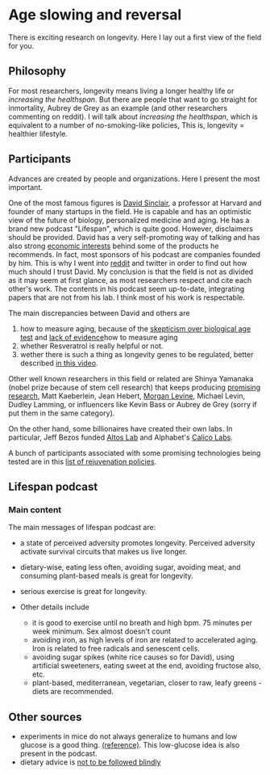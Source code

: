 
# Age slowing and reversal

There is exciting research on longevity.
Here I lay out a first view of the field for you.

## Philosophy 
For most researchers, longevity means living a longer healthy life or _increasing the healthspan_. 
But there are people that want to go straight for inmortality, Aubrey de Grey as an example (and other researchers commenting on reddit).
I will talk about _increasing the healthspan_, which is equivalent to a number of no-smoking-like policies, This is, longevity = healthier lifestyle.

## Participants
Advances are created by people and organizations. Here I present the most important.

One of the most famous figures is [David Sinclair](https://twitter.com/davidasinclair), a professor at Harvard and founder of many startups in the field. He is capable and has an optimistic view of the future of biology, personalized medicine and aging. He has a brand new podcast "Lifespan", which is quite good. 
However, disclaimers should be provided. David has a very self-promoting way of talking and has also strong [economic interests](https://sinclair.hms.harvard.edu/david-sinclairs-affiliations) behind some of the products he recommends. In fact, most sponsors of his podcast are companies founded by him. This is why I went into [reddit](https://www.reddit.com/r/longevity/comments/rfbzs5/lifespan_book_review_reasons_fight_aging_thoughts/) and twitter in order to find out how much should I trust David. My conclusion is that the field is not as divided as it may seem at first glance, as most researchers respect and cite each other's work. The contents in his podcast seem up-to-date, integrating papers that are not from his lab. I think most of his work is respectable.


The main discrepancies between David and others are
1. how to measure aging, because of the [skepticism over biological age test](https://twitter.com/mkaeberlein/status/1474408790367686656) and [lack of evidence](https://pubmed.ncbi.nlm.nih.gov/34543398/)how to measure aging
2. whether Resveratrol is really helpful or not.
3. wether there is such a thing as longevity genes to be regulated, better described [in this video](https://twitter.com/i/broadcasts/1YqJDqMgkWQxV).


Other well known researchers in this field or related are Shinya Yamanaka (nobel prize because of stem cell research) that keeps producing [promising research](https://www.sciencedirect.com/science/article/pii/S1934590920304604), Matt Kaeberlein, Jean Hebert, [Morgan Levine](https://www.wired.com/video/watch/tech-support-biology-professor-answers-aging-questions-from-twitter), Michael Levin, Dudley Lamming, or influencers like Kevin Bass or Aubrey de Grey (sorry if put them in the same category).

On the other hand, some billionaires have created their own labs. In particular, Jeff Bezos funded [Altos Lab](https://www.technologyreview.com/2021/09/04/1034364/altos-labs-silicon-valleys-jeff-bezos-milner-bet-living-forever/) and Alphabet's [Calico Labs](https://www.lifespan.io/news/calico-scientists-develop-safer-cellular-reprogramming/).

A bunch of participants associated with some promising technologies being tested are in this [list of rejuvenation policies](https://www.lifespan.io/road-maps/the-rejuvenation-roadmap/).

## Lifespan podcast

### Main content
The main messages of lifespan podcast are:
- a state of perceived adversity promotes longevity. Perceived adversity activate survival circuits that makes us live longer.
- dietary-wise, eating less often, avoiding sugar, avoiding meat, and consuming plant-based meals is great for longevity.
- serious exercise is great for longevity.

- Other details include
    - it is good to exercise until no breath and high bpm. 75 minutes per week minimum. Sex almost doesn't count
    - avoiding iron, as high levels of iron are related to accelerated aging. Iron is related to free radicals and senescent cells.
    - avoiding sugar spikes (white rice causes so for David), using artificial sweeteners, eating sweet at the end, avoiding fructose also, etc. 
    - plant-based, mediterranean, vegetarian, closer to raw, leafy greens - diets are recommended.

## Other sources
- experiments in mice do not always generalize to humans and low glucose is a good thing. [(reference)](https://sci-hub.ee/10.1016/j.cmet.2021.08.013). This low-glucose idea is also present in the podcast.
- dietary advice is [not to be followed blindly](https://www.science.org/doi/10.1126/science.abe7365)



